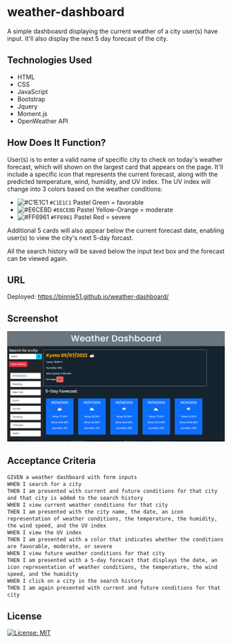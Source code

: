 # weather-dashboard
A simple dashboasrd displaying the current weather of a city user(s) have input. It'll also display the next 5 day forecast of the city. 

## Technologies Used
* HTML 
* CSS
* JavaScript
* Bootstrap
* Jquery
* Moment.js
* OpenWeather API 
## How Does It Function?
User(s) is to enter a valid name of specific city to check on today's weather forecast, which will shown on the largest card that appears on the page. It'll include a specific icon that represents the current forecast, along with the predicted temperature, wind, humidity, and UV index. 
The UV index will change into 3 colors based on the weather conditions:
* ![#C1E1C1](https://via.placeholder.com/15/C1E1C1/000000?text=+) `#C1E1C1` Pastel Green = favorable
* ![#E6CE8D](https://via.placeholder.com/15/E6CE8D/000000?text=+) `#E6CE8D` Pastel Yellow-Orange = moderate
* ![#FF6961](https://via.placeholder.com/15/FF6961/000000?text=+) `#FF6961` Pastel Red = severe

Additional 5 cards will also appear below the current forecast date, enabling user(s) to view the city's next 5-day forcast.  

All the search history will be saved below the input text box and the forecast can be viewed again.
## URL
Deployed: https://binnie51.github.io/weather-dashboard/

## Screenshot
![dashboard-final-product](./screenshot/weather_dash.PNG)

## Acceptance Criteria

```
GIVEN a weather dashboard with form inputs
WHEN I search for a city
THEN I am presented with current and future conditions for that city and that city is added to the search history
WHEN I view current weather conditions for that city
THEN I am presented with the city name, the date, an icon representation of weather conditions, the temperature, the humidity, the wind speed, and the UV index
WHEN I view the UV index
THEN I am presented with a color that indicates whether the conditions are favorable, moderate, or severe
WHEN I view future weather conditions for that city
THEN I am presented with a 5-day forecast that displays the date, an icon representation of weather conditions, the temperature, the wind speed, and the humidity
WHEN I click on a city in the search history
THEN I am again presented with current and future conditions for that city
```

## License
 [![License: MIT](https://img.shields.io/badge/License-MIT-yellow.svg)](https://opensource.org/licenses/MIT)